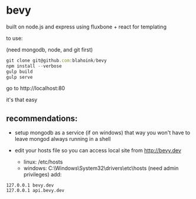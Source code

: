 bevy
=======

built on node.js and express
using fluxbone + react for templating

to use:

(need mongodb, node, and git first)

```javascript
git clone git@github.com:blahoink/bevy
npm install --verbose
gulp build
gulp serve
```
go to http://localhost:80

it's that easy

recommendations:
----------------

- setup mongodb as a service (if on windows)
that way you won't have to leave mongod always running in a shell

- edit your hosts file so you can access local site from http://bevy.dev
	- linux: /etc/hosts
	- windows: C:\Windows\System32\drivers\etc\hosts (need admin privileges)
add:
```
127.0.0.1 bevy.dev
127.0.0.1 api.bevy.dev
```
